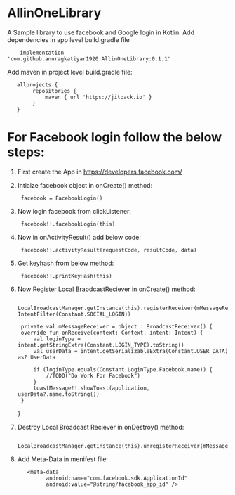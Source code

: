 # AllinOneLibrary
A Sample library to use facebook and Google login in Kotlin. Add dependencies in app level build.gradle file

        implementation 'com.github.anuragkatiyar1920:AllinOneLibrary:0.1.1'
        
Add maven in project level build.gradle file:

       allprojects {
            repositories {
                maven { url 'https://jitpack.io' }
            }
       }
# For Facebook login follow the below steps:
1) First create the App in https://developers.facebook.com/
1) Intialze facebook object in onCreate() method:

        facebook = FacebookLogin()
2) Now login facebook from clickListener:

        facebook!!.facebookLogin(this) 
3) Now in onActivityResult() add below code:

        facebook!!.activityResult(requestCode, resultCode, data)  
4) Get keyhash from below method:

        facebook!!.printKeyHash(this)         
5) Now Register Local BraodcastReciever in onCreate() method:

        LocalBroadcastManager.getInstance(this).registerReceiver(mMessageReceiver, IntentFilter(Constant.SOCIAL_LOGIN))
        
        private val mMessageReceiver = object : BroadcastReceiver() {
        override fun onReceive(context: Context, intent: Intent) {
            val loginType = intent.getStringExtra(Constant.LOGIN_TYPE).toString()
            val userData = intent.getSerializableExtra(Constant.USER_DATA) as? UserData

            if (loginType.equals(Constant.LoginType.Facebook.name)) {
                //TODO("Do Work For Facebook")
            }
            toastMessage!!.showToast(application, userData?.name.toString())
        }
    }
6)  Destroy Local Broadcast Reciever in onDestroy() method:

          LocalBroadcastManager.getInstance(this).unregisterReceiver(mMessageReceiver)
7) Add Meta-Data in menifest file:
    
          <meta-data
                android:name="com.facebook.sdk.ApplicationId"
                android:value="@string/facebook_app_id" />
        
